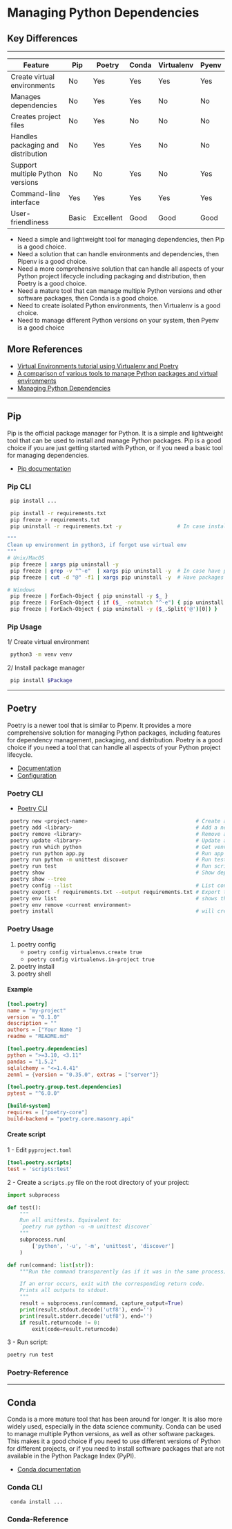 # Managing Python Dependencies

## Key Differences

---

Feature                            | Pip   | Poetry    | Conda | Virtualenv | Pyenv |  
---                                | ---   | ---       | ---   | ---        | ---   |
Create virtual environments        | No    | Yes       | Yes   | Yes        | Yes   |
Manages dependencies               | No    | Yes       | Yes   | No         | No    |
Creates project files              | No    | Yes       | No    | No         | No    |
Handles packaging and distribution | No    | Yes       | Yes   | No         | No    |
Support multiple Python versions   | No    | No        | Yes   | No         | Yes   |
Command-line interface             | Yes   | Yes       | Yes   | Yes        | Yes   |
User-friendliness                  | Basic | Excellent | Good  | Good       | Good  |

* Need a simple and lightweight tool for managing dependencies, then Pip is a good choice.
* Need a solution that can handle environments and dependencies, then Pipenv is a good choice.
* Need a more comprehensive solution that can handle all aspects of your Python project lifecycle including packaging and distribution, then Poetry is a good choice.
* Need a mature tool that can manage multiple Python versions and other software packages, then Conda is a good choice.
* Need to create isolated Python environments, then Virtualenv is a good choice.
* Need to manage different Python versions on your system, then Pyenv is a good choice

## More References

* [Virtual Environments tutorial using Virtualenv and Poetry](https://serpapi.com/blog/python-virtual-environments-using-virtualenv-and-poetry/)
* [A comparison of various tools to manage Python packages and virtual environments](https://www.linkedin.com/pulse/comparison-various-tools-manage-python-packages-virtual-mukesh-kumar/)
* [Managing Python Dependencies](https://www.fuzzylabs.ai/blog-post/managing-python-dependencies)

---

## Pip

Pip is the official package manager for Python. It is a simple and lightweight tool that can be used to install and manage Python packages. Pip is a good choice if you are just getting started with Python, or if you need a basic tool for managing dependencies.

* [Pip documentation](https://pip.pypa.io/en/stable/)

### Pip CLI

```sh
 pip install ...
```

```sh
 pip install -r requirements.txt
 pip freeze > requirements.txt
 pip uninstall -r requirements.txt -y                  # In case installed via requirements.txt
```

```sh
"""
Clean up environment in python3, if forgot use virtual env
"""
# Unix/MacOS
 pip freeze | xargs pip uninstall -y
 pip freeze | grep -v "^-e"  | xargs pip uninstall -y  # In case have packages installed via VCS
 pip freeze | cut -d "@" -f1 | xargs pip uninstall -y  # Have packages installed directly from github/gitlab

# Windows
 pip freeze | ForEach-Object { pip uninstall -y $_ }
 pip freeze | ForEach-Object { if ($_ -notmatch "^-e") { pip uninstall -y $_ } }
 pip freeze | ForEach-Object { pip uninstall -y ($_.Split('@')[0]) }
```

### Pip Usage

1/ Create virtual environment

```sh
 python3 -m venv venv
```

2/ Install package manager

```sh
 pip install $Package
```

---

## Poetry

Poetry is a newer tool that is similar to Pipenv. It provides a more comprehensive solution for managing Python packages, including features for dependency management, packaging, and distribution. Poetry is a good choice if you need a tool that can handle all aspects of your Python project lifecycle.

* [Documentation](https://python-poetry.org/docs/)
* [Configuration](https://python-poetry.org/docs/configuration/)

### Poetry CLI

* [Poetry CLI](https://python-poetry.org/docs/master/cli/)

```sh
 poetry new <project-name>                                   # Create a new project
 poetry add <library>                                        # Add a new lib
 poetry remove <library>                                     # Remove a lib
 poetry update <library>                                     # Update a lib
 poetry run which python                                     # Get venv path
 poetry run python app.py                                    # Run app
 poetry run python -m unittest discover                      # Run tests
 poetry run test                                             # Run script
 poetry show                                                 # Show dependencies
 poetry show --tree
 poetry config --list                                        # List configuration
 poetry export -f requirements.txt --output requirements.txt # Export to requirements.txt file
 poetry env list                                             # shows the name of the current environment
 poetry env remove <current environment>
 poetry install                                              # will create a new environment using your updated configuration
```

### Poetry Usage

1. poetry config
    * ```poetry config virtualenvs.create true```
    * ```poetry config virtualenvs.in-project true```
2. poetry install
3. poetry shell

#### Example

```toml
[tool.poetry]
name = "my-project"
version = "0.1.0"
description = ""
authors = ["Your Name "]
readme = "README.md"

[tool.poetry.dependencies]
python = ">=3.10, <3.11"
pandas = "1.5.2"
sqlalchemy = "<=1.4.41"
zenml = {version = "0.35.0", extras = ["server"]}

[tool.poetry.group.test.dependencies]
pytest = "^6.0.0"

[build-system]
requires = ["poetry-core"]
build-backend = "poetry.core.masonry.api"
```

#### Create script

1 - Edit ```pyproject.toml```

```toml
[tool.poetry.scripts]
test = 'scripts:test'
```

2 - Create a `scripts.py` file on the root directory of your project:

```python
import subprocess

def test():
    """
    Run all unittests. Equivalent to:
    `poetry run python -u -m unittest discover`
    """
    subprocess.run(
        ['python', '-u', '-m', 'unittest', 'discover']
    )

def run(command: list[str]):
    """Run the command transparently (as if it was in the same process).

    If an error occurs, exit with the corresponding return code.
    Prints all outputs to stdout.
    """
    result = subprocess.run(command, capture_output=True)
    print(result.stdout.decode('utf8'), end='')
    print(result.stderr.decode('utf8'), end='')
    if result.returncode != 0:
        exit(code=result.returncode)
```

3 - Run script:

```bash
poetry run test
```

### Poetry-Reference

---

## Conda

Conda is a more mature tool that has been around for longer. It is also more widely used, especially in the data science community. Conda can be used to manage multiple Python versions, as well as other software packages. This makes it a good choice if you need to use different versions of Python for different projects, or if you need to install software packages that are not available in the Python Package Index (PyPI).

* [Conda documentation](https://docs.conda.io/en/latest/)

### Conda CLI

```sh
 conda install ...
```

### Conda-Reference
